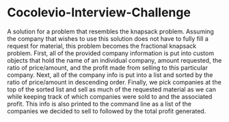 # Cocolevio-Interview-Challenge

A solution for a problem that resembles the knapsack problem. Assuming the company that wishes to use this solution does not have to fully fill a request for material, this problem becomes the fractional knapsack problem. First, all of the provided company information is put into custom objects that hold the name of an individual company, amount requested, the ratio of price/amount, and the profit made from selling to this particular company. Next, all of the company info is put into a list and sorted by the ratio of price/amount in descending order. Finally, we pick companies at the top of the sorted list and sell as much of the requested material as we can while keeping track of which companies were sold to and the associated profit. This info is also printed to the command line as a list of the companies we decided to sell to followed by the total profit generated.
